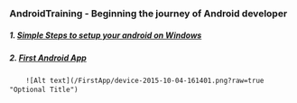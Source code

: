 ### AndroidTraining - Beginning the journey of Android developer
##### 1. [Simple Steps to setup your android on Windows](https://github.com/faheema/AndroidTraining/wiki/AndroidSetup)
##### 2. [First Android App](https://github.com/faheema/AndroidTraining/tree/master/FirstApp)
       
        ![Alt text](/FirstApp/device-2015-10-04-161401.png?raw=true "Optional Title")
        


